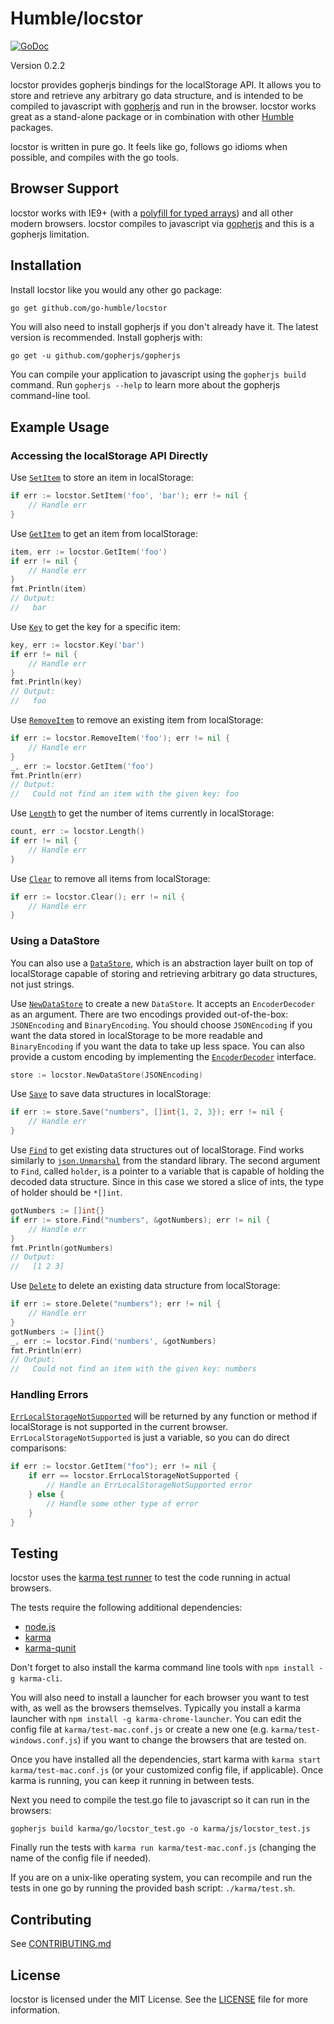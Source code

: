 Humble/locstor
=============

[![GoDoc](https://godoc.org/github.com/go-humble/locstor?status.svg)](https://godoc.org/github.com/go-humble/locstor)

Version 0.2.2

locstor provides gopherjs bindings for the localStorage API. It allows you to
store and retrieve any arbitrary go data structure, and is intended to be
compiled to javascript with [gopherjs](https://github.com/gopherjs/gopherjs)
and run in the browser. locstor works great as a stand-alone package or in
combination with other [Humble](https://github.com/go-humble) packages.

locstor is written in pure go. It feels like go, follows go idioms when
possible, and compiles with the go tools.


Browser Support
---------------

locstor works with IE9+ (with a
[polyfill for typed arrays](https://github.com/inexorabletash/polyfill/blob/master/typedarray.js))
and all other modern browsers. locstor compiles to javascript via
[gopherjs](https://github.com/gopherjs/gopherjs) and this is a gopherjs
limitation.


Installation
------------

Install locstor like you would any other go package:

```bash
go get github.com/go-humble/locstor
```

You will also need to install gopherjs if you don't already have it. The latest
version is recommended. Install gopherjs with:

```
go get -u github.com/gopherjs/gopherjs
```

You can compile your application to javascript using the `gopherjs build`
command. Run `gopherjs --help` to learn more about the gopherjs command-line
tool.


Example Usage
-------------

### Accessing the localStorage API Directly

Use [`SetItem`](https://godoc.org/github.com/go-humble/locstor#SetItem) to
store an item in localStorage:

```go
if err := locstor.SetItem('foo', 'bar'); err != nil {
	// Handle err
}
```

Use [`GetItem`](https://godoc.org/github.com/go-humble/locstor#GetItem) to get
an item from localStorage:

```go
item, err := locstor.GetItem('foo')
if err != nil {
	// Handle err
}
fmt.Println(item)
// Output:
//   bar
```

Use [`Key`](https://godoc.org/github.com/go-humble/locstor#Key) to get the key
for a specific item:

```go
key, err := locstor.Key('bar')
if err != nil {
	// Handle err
}
fmt.Println(key)
// Output:
//   foo
```

Use [`RemoveItem`](https://godoc.org/github.com/go-humble/locstor#RemoveItem)
to remove an existing item from localStorage:

```go
if err := locstor.RemoveItem('foo'); err != nil {
	// Handle err
}
_, err := locstor.GetItem('foo')
fmt.Println(err)
// Output:
//   Could not find an item with the given key: foo
```

Use [`Length`](https://godoc.org/github.com/go-humble/locstor#Length) to get
the number of items currently in localStorage:

```go
count, err := locstor.Length()
if err != nil {
	// Handle err
}
```

Use [`Clear`](https://godoc.org/github.com/go-humble/locstor#Clear) to remove
all items from localStorage:

```go
if err := locstor.Clear(); err != nil {
	// Handle err
}
```

### Using a DataStore

You can also use a
[`DataStore`](https://godoc.org/github.com/go-humble/locstor#DataStore), which
is an abstraction layer built on top of localStorage capable of storing and
retrieving arbitrary go data structures, not just strings.

Use
[`NewDataStore`](https://godoc.org/github.com/go-humble/locstor#NewDataStore) to
create a new `DataStore`. It accepts an `EncoderDecoder` as an argument. There
are two encodings provided out-of-the-box: `JSONEncoding` and `BinaryEncoding`.
You should choose `JSONEncoding` if you want the data stored in localStorage to
be more readable and `BinaryEncoding` if you want the data to take up less
space. You can also provide a custom encoding by implementing the
[`EncoderDecoder`](https://godoc.org/github.com/go-humble/locstor#EncoderDecoder)
interface.

```go
store := locstor.NewDataStore(JSONEncoding)
```

Use [`Save`](https://godoc.org/github.com/go-humble/locstor#DataStore.Save) to
save data structures in localStorage:

```go
if err := store.Save("numbers", []int{1, 2, 3}); err != nil {
	// Handle err
}
```

Use [`Find`](https://godoc.org/github.com/go-humble/locstor#DataStore.Find) to
get existing data structures out of localStorage. Find works similarly to
[`json.Unmarshal`](http://golang.org/pkg/encoding/json/#Unmarshal) from the
standard library. The second argument to `Find`, called `holder`, is a pointer
to a variable that is capable of holding the decoded data structure. Since in
this case we stored a slice of ints, the type of holder should be `*[]int`.

```go
gotNumbers := []int{}
if err := store.Find("numbers", &gotNumbers); err != nil {
	// Handle err
}
fmt.Println(gotNumbers)
// Output:
//   [1 2 3]
```

Use [`Delete`](https://godoc.org/github.com/go-humble/locstor#DataStore.Delete)
to delete an existing data structure from localStorage:

```go
if err := store.Delete("numbers"); err != nil {
	// Handle err
}
gotNumbers := []int{}
_, err := locstor.Find('numbers', &gotNumbers)
fmt.Println(err)
// Output:
//   Could not find an item with the given key: numbers
```

### Handling Errors

[`ErrLocalStorageNotSupported`](https://godoc.org/github.com/go-humble/locstor#pkg-variables)
will be returned by any function or method if localStorage is not supported in
the current browser. `ErrLocalStorageNotSupported` is just a variable, so
you can do direct comparisons:

```go
if err := locstor.GetItem("foo"); err != nil {
	if err == locstor.ErrLocalStorageNotSupported {
		// Handle an ErrLocalStorageNotSupported error 
	} else {
		// Handle some other type of error
	}
}
```

Testing
-------

locstor uses the [karma test runner](http://karma-runner.github.io/0.12/index.html)
to test the code running in actual browsers.

The tests require the following additional dependencies:

- [node.js](http://nodejs.org/)
- [karma](http://karma-runner.github.io/0.12/index.html)
- [karma-qunit](https://github.com/karma-runner/karma-qunit)

Don't forget to also install the karma command line tools with `npm install -g karma-cli`.

You will also need to install a launcher for each browser you want to test with,
as well as the browsers themselves. Typically you install a karma launcher with
`npm install -g karma-chrome-launcher`. You can edit the config file at
`karma/test-mac.conf.js` or create a new one (e.g. `karma/test-windows.conf.js`)
if you want to change the browsers that are tested on.

Once you have installed all the dependencies, start karma with
`karma start karma/test-mac.conf.js` (or your customized config file, if
applicable). Once karma is running, you can keep it running in between tests.

Next you need to compile the test.go file to javascript so it can run in the
browsers:

```
gopherjs build karma/go/locstor_test.go -o karma/js/locstor_test.js
```

Finally run the tests with `karma run karma/test-mac.conf.js` (changing the name
of the config file if needed).

If you are on a unix-like operating system, you can recompile and run the tests
in one go by running the provided bash script: `./karma/test.sh`.


Contributing
------------

See [CONTRIBUTING.md](https://github.com/go-humble/locstor/blob/master/CONTRIBUTING.md)


License
-------

locstor is licensed under the MIT License. See the
[LICENSE](https://github.com/go-humble/locstor/blob/master/LICENSE) file for
more information.
